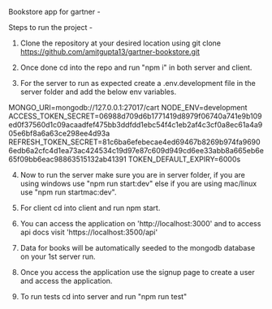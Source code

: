 Bookstore app for gartner -

Steps to run the project -

1. Clone the repository at your desired location using git clone https://github.com/amitgupta13/gartner-bookstore.git

2. Once done cd into the repo and run "npm i" in both server and client.

3. For the server to run as expected create a .env.development file in the server folder and add the below env variables.

MONGO_URI=mongodb://127.0.0.1:27017/cart
NODE_ENV=development
ACCESS_TOKEN_SECRET=06988d709d6b1771419d8979f06740a741e9b109ed0f37560d1c09acaadfef475bb3ddfdd1ebc54f4c1eb2af4c3cf0a8ec61a4a905e6bf8a6a63ce298ee4d93a
REFRESH_TOKEN_SECRET=81c6ba6efebecae4ed69467b8269b974fa96906edb6a2cfc4d1ea73ac424534c19d97e87c609d949cd6ee33abb8a665eb6e65f09bb6eac98863515132ab41391
TOKEN_DEFAULT_EXPIRY=6000s

4. Now to run the server make sure you are in server folder, if you are using windows use "npm run start:dev" else if you are using mac/linux use "npm run startmac:dev".

5. For client cd into client and run npm start.

6. You can access the application on 'http://localhost:3000' and to access api docs visit 'https://localhost:3500/api'

7. Data for books will be automatically seeded to the mongodb database on your 1st server run.

8. Once you access the application use the signup page to create a user and access the application.

9. To run tests cd into server and run "npm run test"
